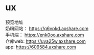 # ux

预览地址   <br>
奶粉网站： https://q6vpkd.axshare.com <br>
手机端： https://enk0oo.axshare.com <br>
仓库web: https://uya25w.axshare.com  <br>
app: https://609584.axshare.com  <br>
